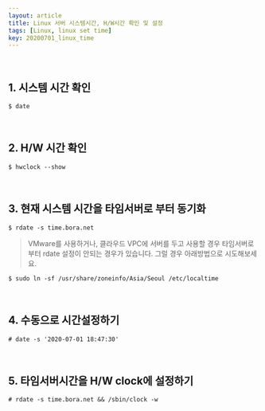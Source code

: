 ```yaml
---
layout: article
title: Linux 서버 시스템시간, H/W시간 확인 및 설정
tags: [Linux, linux set time]
key: 20200701_linux_time
---
```


<br>

## 1. 시스템 시간 확인

```
$ date
```

<br>

## 2. H/W 시간 확인

```
$ hwclock --show
```

<br>

## 3. 현재 시스템 시간을 타임서버로 부터 동기화

```
$ rdate -s time.bora.net
```

>VMware를 사용하거나, 클라우드 VPC에 서버를 두고 사용할 경우 타임서버로 부터 rdate 설정이 안되는 경우가 있습니다. 그럴 경우 아래방법으로 시도해보세요.


```
$ sudo ln -sf /usr/share/zoneinfo/Asia/Seoul /etc/localtime
```

<br>

## 4. 수동으로 시간설정하기

```
# date -s '2020-07-01 18:47:30'
```

<br>

## 5. 타임서버시간을 H/W clock에 설정하기

```
# rdate -s time.bora.net && /sbin/clock -w
```
